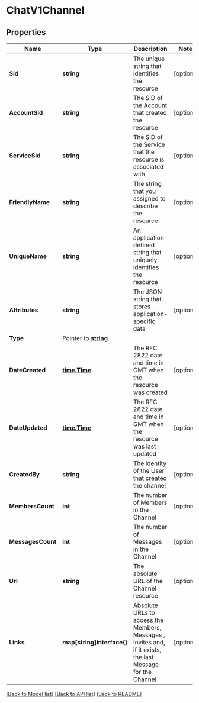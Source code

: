 # ChatV1Channel

## Properties

Name | Type | Description | Notes
------------ | ------------- | ------------- | -------------
**Sid** | **string** | The unique string that identifies the resource |[optional] 
**AccountSid** | **string** | The SID of the Account that created the resource |[optional] 
**ServiceSid** | **string** | The SID of the Service that the resource is associated with |[optional] 
**FriendlyName** | **string** | The string that you assigned to describe the resource |[optional] 
**UniqueName** | **string** | An application-defined string that uniquely identifies the resource |[optional] 
**Attributes** | **string** | The JSON string that stores application-specific data |[optional] 
**Type** | Pointer to [**string**](ChannelEnumChannelType.md) |  |
**DateCreated** | [**time.Time**](time.Time.md) | The RFC 2822 date and time in GMT when the resource was created |[optional] 
**DateUpdated** | [**time.Time**](time.Time.md) | The RFC 2822 date and time in GMT when the resource was last updated |[optional] 
**CreatedBy** | **string** | The identity of the User that created the channel |[optional] 
**MembersCount** | **int** | The number of Members in the Channel |[optional] 
**MessagesCount** | **int** | The number of Messages in the Channel |[optional] 
**Url** | **string** | The absolute URL of the Channel resource |[optional] 
**Links** | **map[string]interface{}** | Absolute URLs to access the Members, Messages , Invites and, if it exists, the last Message for the Channel |[optional] 

[[Back to Model list]](../README.md#documentation-for-models) [[Back to API list]](../README.md#documentation-for-api-endpoints) [[Back to README]](../README.md)


